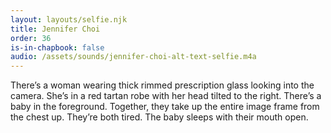 ```yaml
---
layout: layouts/selfie.njk
title: Jennifer Choi
order: 36
is-in-chapbook: false
audio: /assets/sounds/jennifer-choi-alt-text-selfie.m4a
---
```


There’s a woman wearing thick rimmed prescription glass looking into the camera. She’s in a red tartan robe with her head tilted to the right. There’s a baby in the foreground. Together, they take up the entire image frame from the chest up. They’re both tired. The baby sleeps with their mouth open.
